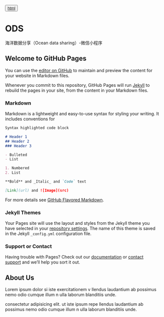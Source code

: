 <button><a href="a.html">html</a></button>
# ODS
海洋数据分享（Ocean data sharing）-微信小程序

## Welcome to GitHub Pages

You can use the [editor on GitHub](https://github.com/can-dy-jack/gh/edit/main/README.md) to maintain and preview the content for your website in Markdown files.

Whenever you commit to this repository, GitHub Pages will run [Jekyll](https://jekyllrb.com/) to rebuild the pages in your site, from the content in your Markdown files.

### Markdown

Markdown is a lightweight and easy-to-use syntax for styling your writing. It includes conventions for

```markdown
Syntax highlighted code block

# Header 1
## Header 2
### Header 3

- Bulleted
- List

1. Numbered
2. List

**Bold** and _Italic_ and `Code` text

[Link](url) and ![Image](src)
```

For more details see [GitHub Flavored Markdown](https://guides.github.com/features/mastering-markdown/).

### Jekyll Themes

Your Pages site will use the layout and styles from the Jekyll theme you have selected in your [repository settings](https://github.com/can-dy-jack/gh/settings). The name of this theme is saved in the Jekyll `_config.yml` configuration file.

### Support or Contact

Having trouble with Pages? Check out our [documentation](https://docs.github.com/categories/github-pages-basics/) or [contact support](https://support.github.com/contact) and we’ll help you sort it out.


<div>
<h2>About Us</h2>
<p>Lorem ipsum dolor si iste exercitationem v
llendus laudantium ab possimus nemo odio cumque illum n
ulla laborum blanditiis unde.</p>
<p>consectetur adipisicing elit.  ut iste ipsum repe
llendus laudantium ab possimus nemo odio cumque illum n
ulla laborum blanditiis unde.</p>
</div>